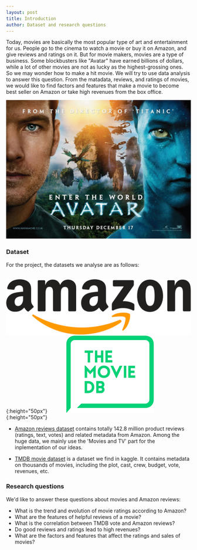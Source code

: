 ```yaml
---
layout: post
title: Introduction
author: Dataset and research questions
---
```


Today, movies are basically the most popular type of art and entertainment for us. People go to the cinema to watch a movie or buy it on Amazon, and give reviews and ratings on it. But for movie makers, movies are a type of business. Some blockbusters like "Avatar" have earned billions of dollars, while a lot of other movies are not as lucky as the highest-grossing ones. So we may wonder how to make a hit movie. We will try to use data analysis to answer this question. From the matadata, reviews, and ratings of movies, we would like to find factors and features that make a movie to become best seller on Amazon or take high revenues from the box office.

![avatar](img/introduction/avatar.jpg)

### Dataset


For the project, the datasets we analyse are as follows:

&nbsp;&nbsp;&nbsp;&nbsp;&nbsp;&nbsp;&nbsp;&nbsp;&nbsp;&nbsp;&nbsp;
![amazon](img/introduction/amazon.png){:height="50px"}
&nbsp;&nbsp;&nbsp;&nbsp;&nbsp;&nbsp;&nbsp;&nbsp;&nbsp;&nbsp;&nbsp;
![tmdb](img/introduction/tmdb.png){:height="50px"}

- [Amazon reviews dataset](http://jmcauley.ucsd.edu/data/amazon/index.html) contains totally 142.8 million product reviews (ratings, text, votes) and related metadata from Amazon. Among the huge data, we mainly use the 'Movies and TV' part for the inplementation of our ideas.

- [TMDB movie dataset](https://www.kaggle.com/tmdb/tmdb-movie-metadata) is a dataset we find in kaggle. It contains metadata on thousands of movies, including the plot, cast, crew, budget, vote, revenues, etc.

### Research questions

We'd like to answer these questions about movies and Amazon reviews:

- What is the trend and evolution of movie ratings according to Amazon?
- What are the features of helpful reviews of a movie?
- What is the correlation between TMDB vote and Amazon reviews?
- Do good reviews and ratings lead to high revenues?
- What are the factors and features that affect the ratings and sales of movies?
